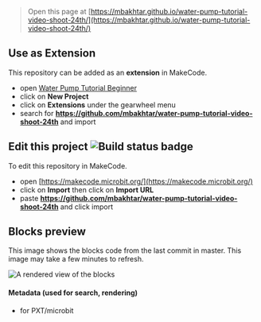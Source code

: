 
> Open this page at [https://mbakhtar.github.io/water-pump-tutorial-video-shoot-24th/](https://mbakhtar.github.io/water-pump-tutorial-video-shoot-24th/)

## Use as Extension

This repository can be added as an **extension** in MakeCode.

* open [Water Pump Tutorial Beginner](https://makecode.microbit.org/#tutorial:github:mbakhtar/water-pump-tutorial-video-shoot-24th/waterpump)
* click on **New Project**
* click on **Extensions** under the gearwheel menu
* search for **https://github.com/mbakhtar/water-pump-tutorial-video-shoot-24th** and import

## Edit this project ![Build status badge](https://github.com/mbakhtar/water-pump-tutorial-video-shoot-24th/workflows/MakeCode/badge.svg)

To edit this repository in MakeCode.

* open [https://makecode.microbit.org/](https://makecode.microbit.org/)
* click on **Import** then click on **Import URL**
* paste **https://github.com/mbakhtar/water-pump-tutorial-video-shoot-24th** and click import

## Blocks preview

This image shows the blocks code from the last commit in master.
This image may take a few minutes to refresh.

![A rendered view of the blocks](https://github.com/mbakhtar/water-pump-tutorial-video-shoot-24th/raw/master/.github/makecode/blocks.png)

#### Metadata (used for search, rendering)

* for PXT/microbit
<script src="https://makecode.com/gh-pages-embed.js"></script><script>makeCodeRender("{{ site.makecode.home_url }}", "{{ site.github.owner_name }}/{{ site.github.repository_name }}");</script>
